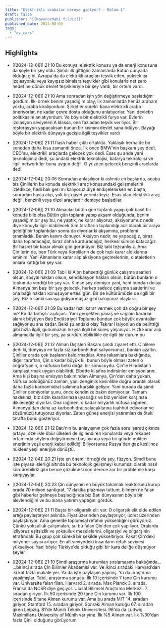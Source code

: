 ```yaml
---
title: "Elektrikli arabalar nereye gidiyor? - Bölüm 1"
draft: false
publisher: "[[Kavanozdaki Yıldız]]"
published_date: 2024-08-09
tags:
  - "ev_cars"
---
```



## Highlights
* [[2024-12-06]] 21:10  Bu konuya, elektrik konusu ya da enerji konusuna da şöyle bir şey oldu. Şimdi ilk gittiğim zamanlarda Bütün dünyada olduğu gibi, Avrupa'da da elektrikli araçları teşvik eden, yüksek ısı izolasyonlu veya kayıpsız binalara teşvikler gibi konularla net zero hedefine dönük devlet teşvikleriyle bir şey vardı, bir örtem vardı.

* [[2024-12-06]] 21:10  Ama sonradan işin yön değiştirmeye başladığını gördüm. İlki örnek benim yaşadığım olay, ilk zamanlarda henüz arabam yoktu, araba kiralıyordum. Şirketler sürekli bana elektrikli araba öneriyorlar, ne kadar çevre dostu olduğunu anlatıyorlar. Yani devletin politikasını anlatıyordum. Ve böyle bir elektrikli furya var. Evlerin izolasyon seviyeleri A klassa, ona fazladan teşvik veriliyor. Bir restorasyon yapacaksan bunun bir kısmını devlet sana ödüyor. Bayağı böyle bir elektrik dünyaya geçişle ilgili teşvikler vardı

* [[2024-12-06]] 21:11  flash haber çıktı ortalıkta. Yaklaşık herhalde bir seneden daha kısa zamandı önce. İlk önce BMW'nin başkanı şey dedi, CEO'su, elektrikli araçlarda gelecek yok dedi. Esas şu anda yani teknolojimiz dedi, şu andaki elektrik teknolojisi, batarya teknolojisi ve ilgili network'ler buna uygun değil. O yüzden gelecek benzinli araçlarda dedi

* [[2024-12-04]] 20:06  Sonradan anlaşılıyor ki aslında en başlarda, acaba biz Çinlilerin bu konuda elektrikli araç konusundaki gelişmelerini izledikçe, hadi bak geri mi kalıyoruz diye endişelenirken en başta, sonradan havlu atıp, yok biz gayet yerimizdeyiz. Esas olan elektrikli araç değil, benzinli veya dizel araçlardır demeye başladılar.

* [[2024-12-06]] 21:10  Almanlar bütün gün toplantı yapıp çok basit bir konuda bile olsa Bütün gün toplantı yapıp akşam olduğunda, benim yaşadığım bir şey bu, ne yaptık, ne karar alıyoruz, aksiyonumuz nedir diye konuyla ilgili olabilecek tüm tarafların toplandığı acil olarak bir araya geldiği bir toplantıdan sonra da diyorlar ki akşamına, problemi tanımladık. Benim kanım donuyor. Aksiyon nedir, ne yapacağız, biraz daha toplanacağız, biraz daha kurduracağız, herkesi sürece katacağız. Bir hasret bir karar almak gibi görünüyor. Biz tabi tezcanlıyız. Ama Çin'lerin de, ben Türk veya Korelilerin de çok hızlı karar aldıklarına eminim. Yani Almanların karar alıp aksiyona geçmelerinin, o ataletlerin onlara kattığı bir şey var.

* [[2024-12-06]] 21:09  Tabii ki Alon bahsettiği günlük çalışma saatleri olsun, sosyal hakları olsun, sendikasyon hakları olsun, bütün bunların o toplumda verdiği bir şey var. Kimse şey demiyor yani, hani bundan dolayı Almanya'nın başı bir şey gelecek, herkes sadece çalışma saatlerini ve ona bağlı hakları konuşuyor ertesi gün. Bir de kültürümüzle de ilgili bir şey. Biz o sanki savaşa gidiyormuşuz gibi bakıyoruz olaylara.

* [[2024-12-06]] 21:09  Bu kadar hızlı karar vermek çok da doğru bir şey mi? Bu da tartışılır açıkçası. Yani gerçekten yavaş ve sağlam kararlar alarak büyüyen Batı Endüstriyel Toplumu bundan çok büyük avantajlar sağlıyor şu ana kadar. Belki şu andaki olay Tekrar Halyon'un da belirttiği gibi hızla ilgili, günümüzün hızıyla ilgili bir süreç yaşanıyor. Hızlı karar alıp almamakla ilgili bir şey, ya sürdürülebilirlikle de ilgili bir durum bu

* [[2024-12-06]] 21:12  Alman Dışişleri Bakanı şimdi ziyaret etti. Çinlilere dedi ki, dünyaya en fazla siz karbonhidrat salıyorsunuz, bunları azaltın. Çinliler orada çok başlarını kaldırmadılar. Ama rakamlara baktığında, diğer taraftan, Çin o kadar büyük ki, bunun böyle olması zaten o coğrafyanın, o nüfusun belki doğal bir sonucuydu. Çin'le Hindistan'ı karşılaştırmak uygun olabilirdi. Elbette ki sıfıra indirsinler emisyonlarını. Ama kişi başına emisyon bakımından Almanya, Çin'den daha yukarı. Nüfusa böldüğünüz zaman, yani zenginlik kesinlikle doğru orantılı olarak daha fazla karbonhidrat salımına karşılık geliyor. Yani burada da şimdi Çinliler demiyorlar şunu, önce kendinize bakın demiyorlar. Tamam haklısınız, biz sizin kararlarınıza uyacağız ve biz yeniden karşınıza dikileceğiz diyorlar. Ona rağmen, o kadar milyarlık nüfusa rağmen, Almanya'dan daha az karbonhidrat salacaklarına taahhüt ediyorlar ve sözümüzü tutuyoruz diyorlar. Zaten güneş enerjisi yatırımları da öteki tarafta bunu gösteriyor.

* [[2024-12-06]] 21:12  Batı'nın bu anlayışının çok fazla soru işareti çıkınca ortaya, özellikle öbür ülkeleri de ilgilendiren konularda veya rekabet ortamında söylem değiştirmeye başlayınca veya bir günde nükleer enerjinin yeşil enerji kabul edildiği Biliyorsunuz Rusya'dan gaz kesilince nükleer yeşil enerjiye dönüştü.

* [[2024-12-04]] 20:21  İşte en önemli örneği de şey, füzyon. Şimdi bunu işte piyasa işlerliği altında bu teknolojik gelişmeyi kurumsal olarak nasıl sürdürebiliriz gibi bence çözülmesi son derece zor bir problemle karşı karşıyaylar.

* [[2024-12-04]] 20:23  Çin dünyanın en büyük tokamak reaktörünü kurup orada 70 milyon santigrat, 17 dakika plazmayı tuttum, bilmem ne falan gibi haberler gelmeye başladığında biz Batı dünyasının böyle bir alevlendiğini ve bu alana yatırım yaptığını gördük.

* [[2024-12-06]] 21:11  Başta bir oligarşik elit var. O oligarşik elit elde edilen artığı paylaştırıyor aslında. Fiyat üzerinden paylaştırıyor, ücret üzerinden paylaştırıyor. Ama genelde toplumsal refahın yükseldiğini görüyoruz. Çünkü yoksulluk çalışmaları, şu bu falan Çin'den çok yapılıyor. Oralarda izliyoruz eşitsizlik ve yoksulluk meselelerini. oligarşiyi ve oligarşinin etrafındaki Bu grup çok sürekli bir şekilde yükseltiriyor. Fakat Çin'deki milyoner sayısı artıyor. En alt seviyedeki insanların refah seviyesi yükseliyor. Yani böyle Türkiye'de olduğu gibi bir kara deliğe düşmüyor şeyler

* [[2024-12-06]] 21:10  Şimdi araştırma kurumları sıralamasına baktığında... ...birinci sırada Çin Bilimler Akademisi var. Ve ikinci sıradaki Harvard'dan iki kat fazla makale yer. Ya da işte paylaşım yapmış. Ya da araştırma yapılmışlar. Tabii, araştırma sonucu. İlk 10 içerisinde 7 tane Çin kurumu var. Üniversite falan filan. Harvard 2. sırada. Max Planck 3. sırada. Fransa'da NCSR diye geçiyor. Ulusal Bilimsel Araştırma Merkezi. 7. sıradan giriyor. İlk 50 içerisinde 20 tane Çin kurumu var. İlk 100 içerisinde 5 tane Alman kurumu var. Ama bu arada MIT 14. sıradan giriyor, Stanford 15. sıradan giriyor. Sonraki Alman kuruğu 67. sıradan giren Leipzig. 81'de Münih Teknik Üniversitesi. 96'da da Ludwig Maximilians University of Münih var yine. İlk %5 Alman var. İlk %30'dan fazla Çinli olduğunu görüyorum

